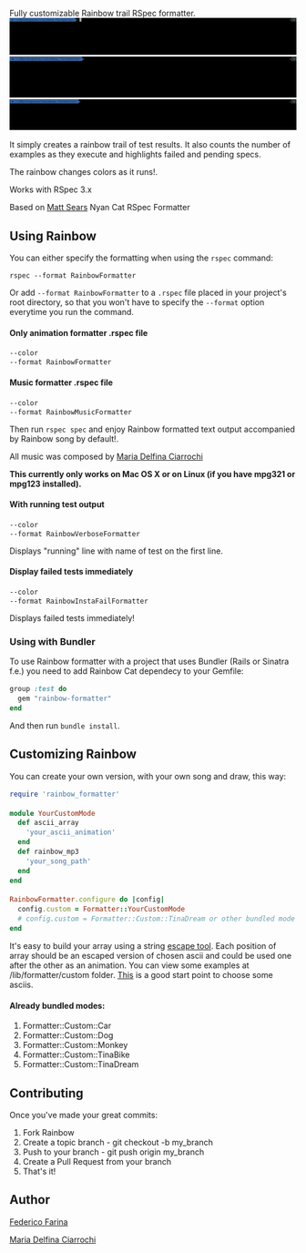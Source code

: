 Fully customizable Rainbow trail RSpec formatter.
![](data/tina_bike.gif)
![](data/tina_dream.gif)
![](data/car.gif)

It simply creates a rainbow trail of test results. It also counts the number of examples as they execute and highlights failed and pending specs.

The rainbow changes colors as it runs!.

Works with RSpec 3.x

Based on [Matt Sears](https://github.com/mattsears/nyan-cat-formatter) Nyan Cat RSpec Formatter

Using  Rainbow
---------------

You can either specify the formatting when using the `rspec` command:

    rspec --format RainbowFormatter

Or add `--format RainbowFormatter` to a `.rspec` file placed in your project's root directory,
so that you won't have to specify the `--format` option everytime you run the command.

#### Only animation formatter .rspec file
```
--color
--format RainbowFormatter
```

#### Music formatter .rspec file
```
--color
--format RainbowMusicFormatter
```

Then run `rspec spec` and enjoy Rainbow formatted text output accompanied by Rainbow song by default!.

All music was composed by [Maria Delfina Ciarrochi](https://soundcloud.com/mariadelfinaciarrochi)

**This currently only works on Mac OS X or on Linux (if you have mpg321 or mpg123 installed).**

#### With running test output
```
--color
--format RainbowVerboseFormatter
```

Displays "running" line with name of test on the first line.


#### Display failed tests immediately
```
--color
--format RainbowInstaFailFormatter
```

Displays failed tests immediately!


### Using with Bundler

To use Rainbow formatter with a project that uses Bundler (Rails or Sinatra f.e.) you need to add Rainbow Cat dependecy to your Gemfile:

```ruby
group :test do
  gem "rainbow-formatter"
end
```

And then run `bundle install`.

Customizing Rainbow
---------------------------------
You can create your own version, with your own song and draw, this way:

```ruby
require 'rainbow_formatter'

module YourCustomMode
  def ascii_array
    'your_ascii_animation'
  end
  def rainbow_mp3
    'your_song_path'
  end
end

RainbowFormatter.configure do |config|
  config.custom = Formatter::YourCustomMode
  # config.custom = Formatter::Custom::TinaDream or other bundled mode
end
```

It's easy to build your array using a string [escape tool](https://www.freeformatter.com/java-dotnet-escape.html#ad-output). Each position of array should be an escaped version of chosen ascii and could be used one after the other as an animation. You can view some examples at /lib/formatter/custom folder. [This](https://www.asciiart.eu) is a good start point to choose some asciis.

#### Already bundled modes:

1. Formatter::Custom::Car
2. Formatter::Custom::Dog
3. Formatter::Custom::Monkey
4. Formatter::Custom::TinaBike
5. Formatter::Custom::TinaDream

Contributing
----------

Once you've made your great commits:

1. Fork Rainbow
2. Create a topic branch - git checkout -b my_branch
3. Push to your branch - git push origin my_branch
4. Create a Pull Request from your branch
5. That's it!

Author
----------
[Federico Farina](https://github.com/fedefa)

[Maria Delfina Ciarrochi](https://soundcloud.com/mariadelfinaciarrochi)

